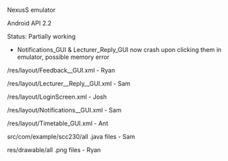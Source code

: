 NexusS emulator

Android API 2.2


Status: Partially working
- Notifications_GUI & Lecturer_Reply_GUI now crash upon clicking them in emulator, possible memory error


/res/layout/Feedback__GUI.xml 					- Ryan

/res/layout/Lecturer__Reply__GUI.xml 			- Sam

/res/layout/LoginScreen.xml 					- Josh

/res/layout/Notifications__GUI.xml				- Sam

/res/layout/Timetable_GUI.xml					- Ant

src/com/example/scc230/all .java files			- Sam

res/drawable/all .png files						- Ryan